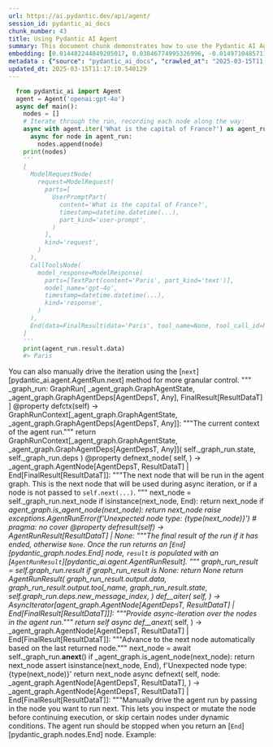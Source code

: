 ```yaml
---
url: https://ai.pydantic.dev/api/agent/
session_id: pydantic_ai_docs
chunk_number: 43
title: Using Pydantic AI Agent
summary: This document chunk demonstrates how to use the Pydantic AI Agent with OpenAI's GPT-4o model. It outlines the process of running an asynchronous query to retrieve the capital of France, captures the interaction's nodes including user prompts and model responses, and formats the output into a structured list.
embedding: [0.014482244849205017, 0.03846774995326996, -0.014971048571169376, -0.049062296748161316, 0.002084522508084774, 0.01832447201013565, 0.02660004049539566, 0.03651253506541252, 0.003504043910652399, 0.00198505655862391, 0.005592829082161188, -0.011015145108103752, -0.05383666604757309, -0.06484044343233109, -0.010355828329920769, -0.02998756803572178, -0.0045441738329827785, -0.012890788726508617, 0.03246569260954857, 0.00800843071192503, 0.0375128798186779, -0.012958994135260582, 0.009560099802911282, 0.03655800595879555, -0.028487052768468857, 0.016323786228895187, -0.016107803210616112, 0.0789816603064537, -0.004299771506339312, 0.00959988683462143, 0.03676262125372887, 0.0061327870935201645, -0.037240058183670044, -0.0003195344179403037, 0.014948314055800438, 0.002694106660783291, -0.010441084392368793, 0.012333779595792294, -0.012595233507454395, 0.047425370663404465, 0.02355354093015194, -0.030533209443092346, -0.022553198039531708, 0.016664812341332436, 0.016789855435490608, -0.016141904518008232, -0.009713562205433846, 0.006593172438442707, 0.029100900515913963, 0.021086784079670906, -0.020006868988275528, -0.0016241371631622314, -0.018688233569264412, 0.048061955720186234, -0.07293412834405899, -0.011754035018384457, 0.02328071929514408, -0.017983445897698402, 0.010156895965337753, -0.03062414936721325, 0.02150738425552845, 0.01016826368868351, 0.009088347665965557, 0.0653860867023468, -0.02914636954665184, 0.03537578135728836, -0.025008585304021835, 0.054291367530822754, -0.02496311627328396, -0.012390617281198502, 0.007326378952711821, 0.04978981986641884, -0.07798131555318832, -0.028350641950964928, -0.042332716286182404, -0.0025520124472677708, 0.055700939148664474, 0.00771287502720952, -0.027782265096902847, -0.009139501489698887, 0.0033534239046275616, -0.0017619684804230928, 0.010247835889458656, 0.021450545638799667, 0.01605096459388733, -0.06456761807203293, -0.037467408925294876, -0.0438787005841732, -0.023667216300964355, -0.07284318655729294, 0.006456762086600065, -0.006598856300115585, -0.006195308640599251, 0.061020947992801666, 0.020143279805779457, 0.053154610097408295, 0.012720275670289993, 0.0006326746079139411, 0.03426176309585571, 0.031147057190537453, 0.007837917655706406, -0.04458348825573921, -0.054018545895814896, 0.00430545536801219, 0.011430060490965843, 0.004723212216049433, -0.017881138250231743, 0.05019905045628548, -0.028896283358335495, -0.05306367203593254, -0.07520763576030731, -0.027463974431157112, 0.0033704752568155527, 0.026281749829649925, -0.07247942686080933, -0.05101751536130905, -0.00385643751360476, 0.008900783024728298, 0.07325241714715958, -0.04024108871817589, -0.0030123977921903133, 0.019950030371546745, -0.020484305918216705, -0.005905436351895332, 0.017801566049456596, -0.022666873410344124, -0.02603166364133358, -0.01691489852964878, 0.01755147986114025, -0.01343643106520176, 0.0026344270445406437, -0.008014114573597908, -0.03473920002579689, -0.01631241850554943, -0.019586268812417984, 0.004078104626387358, -0.028850814327597618, -0.005814495962113142, -0.04622041434049606, 0.03785390406847, -0.014402671717107296, -0.04451528191566467, -0.02264413796365261, -0.009224757552146912, 0.01035014446824789, 0.0708879753947258, -0.027463974431157112, 0.03076056018471718, -0.02425832860171795, 0.03546672314405441, 0.06743223965167999, 0.004001373890787363, -0.017949344590306282, 0.015482587739825249, -0.012186001986265182, 0.002685581101104617, -0.009628305211663246, 0.014720963314175606, -0.01351600419729948, -0.026259014382958412, -0.03799031674861908, 0.013186344876885414, -0.00491646071895957, -0.02489490993320942, -0.0057207141071558, -0.008605226874351501, -0.05101751536130905, -0.010520657524466515, -0.02291695773601532, 0.003944536205381155, -0.010389930568635464, -0.03946809470653534, -0.036171507090330124, 0.034193556755781174, 0.06188488006591797, -0.005555884446948767, -0.06343086808919907, -0.00733774621039629, -0.029305515810847282, -0.0029868208803236485, -0.0159145537763834, -0.01574404165148735, -0.03742193803191185, -0.008770056068897247, -0.019074730575084686, 0.021848410367965698, 0.029100900515913963, 0.019006524235010147, -0.053654782474040985, -0.00776402885094285, 0.03676262125372887, 0.05233614891767502, 0.01811985671520233, 0.013163610361516476, -0.013254550285637379, 0.01428899634629488, 0.04656143859028816, -0.00926454458385706, 0.03230654448270798, 0.011947283521294594, 0.004558383021503687, -0.002405655337497592, 0.008093687705695629, 0.022132597863674164, 0.032010991126298904, -0.04399237409234047, -0.01902925968170166, -0.01799481362104416, 0.01495968084782362, -0.018210796639323235, 0.022405419498682022, -0.049835290759801865, 0.015664469450712204, -0.004518596921116114, -0.006956933997571468, -0.0469706691801548, -0.0347619354724884, 0.028964489698410034, 0.024713030084967613, 0.0385359562933445, 0.021029947325587273, 0.03735373169183731, 0.006638642866164446, 0.039581771939992905, 0.00949757918715477, 0.01902925968170166, 0.0007644669967703521, -0.020757125690579414, 0.02760038524866104, 0.05806538835167885, 0.002881671069189906, -0.004367976915091276, -0.020245587453246117, -0.05028999224305153, 0.027623118832707405, -0.04506092518568039, -0.005194965284317732, -0.0007094054599292576, 0.0018088596407324076, -0.03332962468266487, -0.04356040805578232, -0.02217806875705719, 0.019040627405047417, -0.014595920220017433, 0.007690140046179295, 0.012856686487793922, 0.01993866264820099, -0.0010124214459210634, 0.031237997114658356, 0.03749014437198639, 0.017528744414448738, -0.0054393671452999115, -0.02305336855351925, -0.023144308477640152, 0.014789167791604996, -0.029260044917464256, -0.010100058279931545, 0.012652071192860603, -0.022939693182706833, -0.013390961103141308, 0.04567477107048035, 0.041286900639534, -0.02398550696671009, -0.014766433276236057, -0.01315224263817072, -0.019540799781680107, 0.03210192918777466, -0.021996187046170235, 0.0004689109919127077, -0.051472216844558716, 0.010242152959108353, -0.006468129809945822, -0.0008213046821765602, -0.04947153106331825, -0.04351493716239929, 0.03219287097454071, 0.027714060619473457, 0.036035098135471344, 0.0029413506854325533, -0.05892932042479515, -0.016255579888820648, 0.03480740264058113, 0.0500626415014267, 0.040923140943050385, 0.021734734997153282, -0.015505323186516762, -0.032283809036016464, -0.004055369645357132, 0.04599306359887123, 0.009105398319661617, 0.03394347056746483, 0.0032596418168395758, 0.02928278036415577, -0.025804312899708748, 0.03098791092634201, -0.04951699823141098, 0.016926266252994537, 0.003569407155737281, 0.03076056018471718, -0.03403441235423088, -0.0009683722164481878, -0.029032694175839424, 0.003617719281464815, -0.014016175642609596, 0.02248499169945717, -0.003728552721440792, -0.022894224151968956, 0.01415258552879095, 0.03219287097454071, -0.018085753545165062, -0.019688576459884644, 0.08075499534606934, -0.04394690692424774, 0.0015871926443651319, 0.009753348305821419, -0.004956246819347143, 0.05010811239480972, -0.02794141136109829, 0.018676865845918655, -0.002259298460558057, -0.018233532086014748, -0.0037768648471683264, 0.015016518533229828, 0.0548824779689312, -0.010236469097435474, -0.005447892937809229, 0.029692010954022408, 0.01758558303117752, -0.0020234219264239073, 0.02509952522814274, -0.0363079197704792, -0.03805851936340332, 0.015903186053037643, 0.002529277466237545, -0.007400267757475376, -0.01963173970580101, -0.015368912369012833, 0.004228724632412195, 0.04585665091872215, 0.04433340206742287, -0.02566790208220482, 0.007008087821304798, 0.00548483757302165, -0.027395768091082573, -0.011231128126382828, 0.05397307500243187, -0.004277036525309086, 0.009304330684244633, -0.046515967696905136, 0.002900143386796117, 0.017062675207853317, -0.0007879125187173486, 0.04501545429229736, 0.024462943896651268, -0.0076048835180699825, 0.008105055429041386, -0.018517721444368362, 0.02957833558320999, -0.02311020717024803, -0.005669559817761183, -0.08271021395921707, -0.029692010954022408, 0.012970361858606339, -0.012470190413296223, -0.04506092518568039, -0.019893193617463112, -0.04103681445121765, 0.0036205612123012543, 0.010276255197823048, 0.057610686868429184, 0.06838711351156235, 0.019245242699980736, -0.03055594488978386, -0.00364329619333148, -0.004245775751769543, 0.010963991284370422, -0.03874057158827782, -0.025781577453017235, 0.04076399281620979, 0.059111203998327255, -0.010242152959108353, 0.04110502079129219, 0.01224283967167139, -0.017949344590306282, 0.037171851843595505, -0.010179631412029266, -0.037876639515161514, -0.013356857933104038, -0.004407763015478849, 0.02057524584233761, 0.030896971002221107, -0.06111188977956772, -0.03041953407227993, 0.012356515042483807, -0.04733443260192871, 0.016505666077136993, 0.03990006074309349, 0.01655113697052002, 0.03642159327864647, 0.021200459450483322, -0.002489491133019328, 0.005624089855700731, -0.03160175681114197, 0.025554226711392403, -0.012583865784108639, -0.026850126683712006, 0.045583829283714294, 0.016289683058857918, 0.01570993848145008, 0.01768789067864418, 0.030101243406534195, 0.004302613437175751, -0.000490935577545315, -0.01021941751241684, -0.010424032807350159, -0.018176695331931114, -0.0017136564711108804, -0.024440208449959755, 0.011634675785899162, 0.03282945230603218, -0.022462256252765656, -0.057747095823287964, 0.02121182717382908, 0.019154302775859833, -0.027395768091082573, 0.05406401678919792, 0.01768789067864418, -0.01896105520427227, 0.002642952837049961, 0.0013527370756492019, 0.055564530193805695, 0.05151768773794174, -0.006445394363254309, -0.019336184486746788, -0.013834294863045216, 0.0015147245721891522, 0.03564860299229622, 0.0057207141071558, -0.021666528657078743, -0.01013416051864624, 0.04567477107048035, -0.061430178582668304, 0.03551219031214714, 0.022291744127869606, -0.025781577453017235, -0.01677848771214485, -0.048925887793302536, -0.02298516407608986, -0.01879054121673107, -0.010469503700733185, -0.021314134821295738, -0.0007282329606823623, -0.022621402516961098, -0.00439639575779438, -0.04458348825573921, -0.01556216087192297, 0.11731300503015518, -0.0008269884274341166, 0.07343430072069168, 0.014720963314175606, 0.011373222805559635, -0.010543392039835453, 0.006763685494661331, 0.029623806476593018, -0.039445359259843826, 0.04033202677965164, 0.0004923565429635346, 0.016062332317233086, -0.011299333535134792, 0.041286900639534, 0.06574984639883041, 0.0019125883700326085, -0.006166889797896147, -0.003461415646597743, -0.02575884386897087, -0.006019111722707748, 0.009838605299592018, 0.04901682958006859, -0.023940036073327065, -0.02596345916390419, -0.012299677357077599, -0.014141218736767769, 0.016767119988799095, 0.0075764646753668785, -0.02907816506922245, 0.02157558873295784, 0.021962085738778114, 0.001975109800696373, -0.032511159777641296, -0.002921457402408123, 0.022700974717736244, 0.01869960129261017, 0.0033846846781671047, -0.009236125275492668, 0.041627928614616394, 0.002978295087814331, -0.015039253979921341, 0.0069114635698497295, -0.03999100252985954, -0.021393708884716034, -0.016801223158836365, -0.003373317187651992, -0.009372536092996597, 0.0155280577018857, -0.022030290216207504, -0.05565547198057175, 0.04076399281620979, 0.03889971971511841, 0.02033652737736702, 0.08202815800905228, -0.055700939148664474, 0.018415413796901703, -0.004743105731904507, -0.013311387971043587, -0.016926266252994537, 0.00800843071192503, -0.008321038447320461, 0.02295106090605259, -0.015403015539050102, 0.007673088926821947, -0.00902582611888647, -0.008184627629816532, -0.02589525282382965, 0.0047942595556378365, 0.04324211925268173, 0.010372878983616829, 0.017460539937019348, -0.013925234787166119, -0.005567252170294523, -0.0018230690620839596, 0.030715089291334152, 0.008696167729794979, -0.0045384899713099, 0.04692520201206207, -0.0032454323954880238, 0.024508414790034294, 0.045515626668930054, 0.010719588957726955, -0.06820522993803024, -0.011435744352638721, -0.0029044062830507755, 0.04253733158111572, -0.030010303482413292, 0.018313104286789894, -0.04194621741771698, -0.019574901089072227, -0.010412666015326977, -0.021518751978874207, 0.016607973724603653, -0.012799848802387714, 0.0068546258844435215, 0.010145528241991997, 0.013311387971043587, -0.02723662368953228, 0.02630448527634144, -0.0031004962511360645, -0.00974766444414854, -0.007724242750555277, 0.04119596257805824, 0.004541331902146339, -0.004507229197770357, 0.013913867995142937, 0.015925921499729156, -0.015584895387291908, 0.015073356218636036, 0.04037749767303467, 0.02780500054359436, -0.0310561154037714, -0.020495671778917313, -0.01273164339363575, 0.0072695412673056126, 0.018949687480926514, 0.01304993499070406, -0.008372192271053791, 0.021382341161370277, -0.030328594148159027, 0.040013737976551056, 0.019279345870018005, -0.05133580416440964, 0.01952943205833435, -0.004893725272268057, -0.04294656217098236, 0.018870115280151367, 5.3418552852235734e-05, 0.025804312899708748, 0.0054876795038580894, -0.03555766120553017, -0.003035132773220539, 0.002095889998599887, -0.012117796577513218, -0.021484648808836937, -0.00601342786103487, 0.0053541106171905994, -0.007423002738505602, -0.05065375193953514, -0.004978982266038656, -0.014073013328015804, 0.001148831914179027, -0.023394394665956497, 0.007610567379742861, 0.029532866552472115, 0.0018244900275021791, 0.00025239487877115607, 0.032715778797864914, 0.005723556037992239, 0.001003185287117958, 0.01782430149614811, -0.0039047496393322945, -0.023371659219264984, 0.009167919866740704, 0.010674118995666504, 0.0004895146703347564, -0.01825626753270626, -0.033215947449207306, -0.008821209892630577, 0.01902925968170166, -0.031101586297154427, 0.04046843945980072, 0.05715598538517952, -0.02944192662835121, 0.03826313465833664, 0.04626588150858879, 0.01852908916771412, 0.019245242699980736, -0.00291008991189301, -0.01598276011645794, -0.015266604721546173, 0.008593859151005745, -0.00875868834555149, 0.002517909975722432, -0.05260897055268288, 0.005371162202209234, 0.02964654192328453, 0.01684669218957424, -0.06374915689229965, -0.04274194687604904, -0.002564800903201103, -0.04406058043241501, -0.01902925968170166, -0.000654343981295824, 0.016255579888820648, 0.03555766120553017, -0.04653870314359665, 0.010202365927398205, -0.01641472615301609, -0.00601342786103487, -0.0014046014985069633, 0.005555884446948767, 0.011481214314699173, -0.029169104993343353, -0.057110514491796494, -0.019586268812417984, 0.01087305136024952, -0.0008454606868326664, -0.001373340841382742, -0.010463819839060307, -0.009997750632464886, 0.002070313086733222, -0.0027211045380681753, 0.01499378401786089, -0.026008928194642067, 0.01164035964757204, -0.017108146101236343, -0.0019509538542479277, -0.0430147685110569, -0.00468058418482542, 0.02878260798752308, 0.012777113355696201, 0.028327906504273415, 0.012708908878266811, -0.022564563900232315, 0.020006868988275528, 0.026622775942087173, 0.01715361699461937, 0.013254550285637379, -0.01542575005441904, -0.001982214627787471, -0.025440551340579987, -0.03728552907705307, 0.024803970009088516, 0.013845662586390972, 0.003685924457386136, -0.041286900639534, 0.0796637162566185, 0.06529514491558075, 0.000932138180360198, -0.02419012226164341, 0.002546328818425536, 0.01244745496660471, 0.02382636070251465, -0.021757468581199646, 0.011697197332978249, 0.006820523180067539, 0.022803282365202904, 0.009071296080946922, 0.006041846703737974, 0.002888775896281004, 0.02455388382077217, -0.02703200839459896, -0.03742193803191185, 0.0016454512951895595, -0.020109176635742188, -0.01457318477332592, 0.04451528191566467, -0.017767462879419327, -0.019893193617463112, 0.005763342138379812, 0.005661034490913153, 0.0014067329466342926, -0.03946809470653534, -0.009219073690474033, -0.0023388711269944906, -0.04476536810398102, 0.0009655303438194096, -0.04951699823141098, -0.023644480854272842, 0.0030294491443783045, 0.021200459450483322, -0.023735420778393745, -0.049426060169935226, -0.01006595604121685, 0.009150869213044643, -0.004038318060338497, 0.008650696836411953, -0.009202023036777973, -0.02324661798775196, -0.015653101727366447, 0.0234853345900774, 0.010946939699351788, -0.002810623962432146, 0.004970456473529339, -0.02632722072303295, -0.002283454407006502, -0.021518751978874207, -0.015152929350733757, -0.00014760038175154477, -0.05297273024916649, 0.021223194897174835, -0.027077477425336838, -0.0117426672950387, -0.008156209252774715, -0.011049248278141022, -0.0161760076880455, -0.003600667929276824, -0.0035381463821977377, -0.015198399312794209, 0.01785840280354023, 0.022598667070269585, -0.008900783024728298, 0.0013328439090400934, -0.03323868289589882, 0.006542018614709377, -0.0006934198900125921, -0.015368912369012833, 0.047789134085178375, 0.019006524235010147, 0.030737824738025665, -0.021098151803016663, -0.03990006074309349, -0.007525310851633549, -0.0397409163415432, 0.015903186053037643, 0.012583865784108639, 0.004342400003224611, 0.006706847809255123, 0.020256955176591873, -0.009224757552146912, 0.01319771260023117, -0.038172196596860886, 0.03292039409279823, -0.024281062185764313, 0.008048217743635178, -0.017142249271273613, 0.03573954105377197, 0.0224508885294199, -0.02243952266871929, 0.02680465765297413, -0.014266260899603367, 0.020984476432204247, -0.005763342138379812, 0.0016568187857046723, -0.0006827628239989281, -0.0054621025919914246, 0.014016175642609596, 0.032352015376091, -0.03232927992939949, 0.02646362967789173, -0.014550450257956982, -0.017199086025357246, -0.0061043682508170605, -0.07679909467697144, -0.034125350415706635, 0.031147057190537453, 0.005621247924864292, 0.01916567049920559, -0.0133341234177351, -0.0006646458059549332, -0.06584078818559647, -0.004322506487369537, -0.004780049901455641, 0.002024842891842127, 0.029396455734968185, -0.039854589849710464, 0.01125386357307434, 0.01447087712585926, 0.015994127839803696, 0.011810872703790665, 0.010884418152272701, 0.011469846591353416, -0.024212857708334923, -0.04365134984254837, 0.008753005415201187, -0.018085753545165062, -0.018165327608585358, 0.006195308640599251, 0.015368912369012833, -0.04526554048061371, -0.04633408784866333, -0.009287279099225998, -0.06388556957244873, 0.007508259266614914, -0.01732412911951542, 0.006144154816865921, 0.002699790522456169, -0.013129507191479206, 0.027054741978645325, 0.02596345916390419, -0.028850814327597618, -0.052017856389284134, -0.01234514731913805, 0.01248155813664198, -0.02200755476951599, 0.023098839446902275, 0.023894567042589188, 0.04988076165318489, 0.005899752490222454, -0.0022990847937762737, -0.012799848802387714, -0.02362174540758133, -0.0015630365815013647, 0.019688576459884644, 0.018176695331931114, -0.0018614345462992787, -0.001746338210068643, -0.00652496749535203, -0.0008269884274341166, 0.017233189195394516, 0.030305858701467514, -0.006922831293195486, -0.009400954470038414, -0.016403358429670334, 0.030192183330655098, 0.019688576459884644, -0.03521663695573807, 0.0018060177098959684, 0.010327409021556377, 0.03410261496901512, 0.044037844985723495, 0.03833134099841118, -0.010179631412029266, -0.027213888242840767, -0.017733361572027206, 0.00016838166629895568, -0.0030948123894631863, -0.002159832278266549, -0.006968301255255938, -0.023462601006031036, -0.011708565056324005, 0.014220790937542915, 0.004882358014583588, 0.02864619717001915, 0.017812933772802353, 0.00898035615682602, -0.008917834609746933, 0.003302270080894232, 0.015209767036139965, -0.04724349081516266, 0.02080259658396244, -0.010617281310260296, 0.019040627405047417, 0.03198825567960739, -0.012538395822048187, -0.01564173400402069, -0.003853595582768321, -0.012811216525733471, -0.01839267835021019, -0.0075480458326637745, 0.024940380826592445, -0.011418692767620087, 0.002394287846982479, 0.012686173431575298, -0.05551905930042267, -0.03473920002579689, 0.022666873410344124, 0.039308950304985046, 0.000917928759008646, 0.008286936208605766, 0.026690982282161713, 0.027895940467715263, -0.017130881547927856, 0.02964654192328453, -0.03828587010502815, 0.021586956456303596, -0.02646362967789173, -0.022121230140328407, 0.005641140975058079, 0.012299677357077599, 0.025281406939029694, 0.03317048028111458, -0.035330310463905334, -0.015403015539050102, -0.014118483290076256, 0.02539508230984211, 0.03742193803191185, -0.0262362789362669, -0.032715778797864914, 0.0018472251249477267, -0.017471907660365105, -0.023599009960889816, 0.01386839710175991, 0.020075073465704918, -0.011577838100492954, 0.01252702809870243, -0.012504292652010918, -0.026690982282161713, -0.023576276376843452, 0.005518940277397633, 0.02582704834640026, 0.011066298931837082, -0.021586956456303596, 0.006337402854114771, -0.015823613852262497, -0.0006142023485153913, 0.04196895286440849, -0.02710021287202835, -0.03521663695573807, -0.007656037341803312, 0.0030521841254085302, -0.03471646457910538, 0.024235593155026436, -0.023303454741835594, -0.05133580416440964, 0.006848942022770643, -0.014868740923702717, -0.025940723717212677, -0.0010372878750786185, 0.017369600012898445, -0.008724586106836796, 0.006428343243896961, 0.019790885969996452, 0.043355792760849, 0.009804502129554749, 0.02059798128902912, -0.014345834031701088, 0.00350120197981596, -0.010247835889458656, 0.007877704687416553, 0.00941232219338417, 0.05820180103182793, -0.0012298256624490023, -0.01254976261407137, -0.0216778963804245, -0.014766433276236057, 0.004964772611856461, 0.019643107429146767, -0.025213200598955154, -0.0061271036975085735, -0.005476311780512333, 0.026645511388778687, 0.020529774948954582, 0.006712531670928001, 0.06725036352872849, 0.05756521597504616, 0.06770506501197815, -0.006451078224927187, -0.035330310463905334, 0.05229067802429199, -0.008599543012678623, 0.018017549067735672, -0.0035949840676039457, 0.012470190413296223, 0.019154302775859833, 0.00505855493247509, 0.01343643106520176, 0.04096861183643341, -0.017369600012898445, 0.011401641182601452, 0.01937028579413891, 0.02787320502102375, -0.010844632051885128, 0.03926347941160202, -0.0028703035786747932, -0.005024452228099108, -0.002448283601552248, -0.00525180296972394, 0.0020291057880967855, -0.010208049789071083, 0.012902156449854374, 0.035625867545604706, -0.0011779612395912409, -0.02241678722202778, 0.027714060619473457, 0.04260553419589996, 0.007724242750555277, -0.0178925059735775, -0.02398550696671009, 0.009088347665965557, 0.028987225145101547, 0.008065268397331238, -0.038103990256786346, -0.0137206194922328, 0.014504979364573956, 0.006183941382914782, -0.02057524584233761, 0.027623118832707405, -0.006752318236976862, 0.01715361699461937, -0.021132254973053932, -0.028668932616710663, -0.006502232048660517, 0.005533149465918541, 0.01688079535961151, 0.009582835249602795, 0.04499271884560585, 0.007980012334883213, -0.0036802408285439014, -0.0049363537691533566, -0.00558714522048831, 0.008451765403151512, -0.005794602911919355, -0.005155178718268871, 0.025804312899708748, -0.01517566479742527, 4.0008409996517e-05, 0.0036234031431376934, 0.007104711607098579, 0.014482244849205017, -0.017847036942839622, 0.014448141679167747, -0.026349954307079315, -0.04030929133296013, 0.022337213158607483, 0.008622278459370136, -0.00010399521852377802, 0.06306710839271545, -0.012856686487793922, -0.001462149666622281, -0.04888041689991951, -0.0013193449703976512, 0.023189779371023178, -0.030806031078100204, -0.008031166158616543, 0.0005712188431061804, 0.027259359136223793, 0.013459166511893272, -0.006570437457412481, -0.002588957082480192, 0.00790612306445837, 0.014527714811265469, -0.025144996121525764, 0.00762193463742733, -0.015971392393112183, 0.0045498572289943695, -0.04153698682785034, 0.024212857708334923, 0.045038189738988876, 0.04285562038421631, -0.00894625298678875, -0.009088347665965557, 0.01408438105136156, 0.03282945230603218, -0.02432653307914734, -0.010333092883229256, 0.00421167304739356, -0.003674556966871023, -0.02850978821516037, -0.021700631827116013, 0.008258516900241375, 0.01615327224135399, -0.028691668063402176, -0.0017207611817866564, -0.03035132959485054, -0.009759032167494297, -0.0012397721875458956, -0.025849783793091774, -0.018415413796901703, 0.0186654981225729, 0.02425832860171795, -0.007843601517379284, -0.014379936270415783, 0.02016601338982582, 0.04044570401310921, 0.008849629200994968, 0.04626588150858879, 0.013845662586390972, -0.017881138250231743, -0.05360931530594826, 0.010094374418258667, -0.0004998164949938655, -0.03062414936721325, 0.02009780891239643, -0.005581461824476719, -0.014118483290076256, -0.006894412450492382, -0.06465855985879898, 0.0028830920346081257, 0.0011424376862123609, -0.026372689753770828, -0.008588175289332867, -0.009906809777021408, 0.01117429044097662, 0.044947247952222824, 0.03376159071922302, -0.02221217192709446, 0.0027012114878743887, -0.03889971971511841, 0.015925921499729156, 0.004078104626387358, -0.0022109863348305225, -0.015607630833983421, -0.002614533994346857, -0.024644823744893074, -0.016676180064678192, -0.03762655332684517, 0.002058945596218109, 0.006598856300115585, -0.0034131035208702087, -0.010509289801120758, 0.026759186759591103, -0.02864619717001915, 0.03351150453090668, -0.019779518246650696, -0.004424814600497484, -0.014300364069640636, -0.00463227229192853, -0.038672368973493576, -0.028123291209340096, -0.0063771894201636314, -0.003796757897362113, 0.01581224612891674, 0.0029470345471054316, 0.03312500938773155, -0.0031829108484089375, 0.021893879398703575, 0.033352360129356384, 0.02047293819487095, 0.04137784242630005, 0.0682961717247963, -0.003941694274544716, -0.020984476432204247, 0.02160969190299511, -0.004819836467504501, -0.00412073265761137, 0.017074042931199074, 0.004075262695550919, 0.013084037229418755, -0.03451184928417206, -0.03446637839078903, 0.027350299060344696, 0.016073700040578842, 0.0034415223635733128, 0.02097310870885849, -0.007553729694336653, 0.01457318477332592, -0.016960367560386658, -0.008315354585647583, -0.004666374530643225, 0.023462601006031036, 0.08598406612873077, -0.03146534785628319, -0.02009780891239643, 0.02171199955046177, -0.005413790233433247, 0.01839267835021019, 0.0030948123894631863, 0.012924891896545887, 0.018506353721022606, -0.002753786277025938, -0.03487560898065567, -0.020381996408104897, 0.006956933997571468, -0.04133237153291702, 0.019051995128393173, 0.030510473996400833, -0.043264854699373245, -0.015857717022299767, 0.020791228860616684, 0.016960367560386658, 0.005780393723398447, -0.019813619554042816, -0.033420562744140625, 0.014209423214197159, 0.016642076894640923, 0.01875643990933895, -0.004902251064777374, 0.03292039409279823, -0.013788824900984764, 0.004853939171880484, 0.013345491141080856, 0.02816876210272312, 0.003697291947901249, -0.003813809249550104, -0.04801648482680321, 0.01624421402812004, 0.04419699311256409, 0.02375815622508526, 0.03273851051926613, -0.006894412450492382, -0.010770742781460285, -0.017403701320290565, 0.03387526422739029, -0.019438492134213448, -0.057337865233421326, 0.009389586746692657, 0.0056837694719433784, -0.03387526422739029, 0.0746619924902916, -0.01631241850554943, -0.029191840440034866, 0.003711501369252801, -0.014834638684988022, 0.018801908940076828, 0.0052915895357728004, 0.004649323411285877, -0.027850469574332237, -0.004367976915091276, 0.04669785127043724, 0.03537578135728836, -0.016073700040578842, -0.03153355419635773, 0.0024994376581162214, -0.009810185991227627, -0.02137097343802452, 0.04160519316792488, 0.014925578609108925, -0.022689606994390488, 0.014811903238296509, 0.011526684276759624, 0.023576276376843452, 0.0075196269899606705, -0.012356515042483807, 0.003907591570168734, -0.0032312229741364717, -0.018972422927618027, -0.018335839733481407, -0.05470059812068939, 0.029669277369976044, 0.020995844155550003, 0.004234408028423786, -0.014539082534611225, 0.00017868350550998002, 0.025804312899708748, 0.02076849341392517, 0.00010621544060995802, 0.011992753483355045, 0.00845744926482439, 0.0397409163415432, -0.015755409374833107, -0.004666374530643225, 0.016994470730423927, -0.015027886256575584, -0.01006595604121685, -0.014880108647048473, -0.007468473166227341, 0.004637955687940121, -0.037967581301927567, 0.011754035018384457, -0.012333779595792294, -0.01768789067864418, -0.0035239369608461857, -0.008951936848461628, -0.007815183140337467, 0.010043220594525337, 0.04619767889380455, -0.011708565056324005, -0.005121076479554176, 0.003432996803894639, -0.008730269968509674, -0.009469159878790379, 0.0061555225402116776, -0.016460197046399117, 0.009446424432098866, 0.03196552023291588, -0.0013790245866402984, -0.00264721573330462, 0.021484648808836937, -0.036330655217170715, -0.01959763653576374, 0.021848410367965698, -0.0032226971816271544, -0.026577305048704147, 0.0020831015426665545, 0.017676522955298424, 0.03305680304765701, 0.003504043910652399, 0.03082876466214657, 0.011583521962165833, 0.0002518620458431542, -0.017005838453769684, 0.014777800999581814, -0.006223727483302355, -0.001753442920744419, -0.046515967696905136, 0.007962960749864578, -0.02921457588672638, -0.019438492134213448, -0.023076104000210762, 0.015596263110637665, -0.028532521799206734, 0.007371848914772272, -0.010810529813170433, 0.0024610720574855804, 0.02362174540758133, 0.00582017982378602, 0.0013676569797098637, -0.0005321429343894124, 0.009247492998838425, 0.026918333023786545, 0.009946596808731556, -0.008036850020289421, 0.004362293053418398, 0.02143917791545391, -0.011219761334359646, 0.010162579827010632, -0.011532368138432503, -0.00951462984085083, 0.013095404952764511, -0.01809712126851082, -0.0009541627950966358, 0.011378906667232513, -0.0023246617056429386, -0.02800961583852768, 0.01358420867472887, -0.019824987277388573, -0.01605096459388733, 0.005416632164269686, -0.017494643107056618, -0.001188618247397244, -0.03564860299229622, -0.003504043910652399, 0.015300706960260868, 0.009383903816342354, 0.014777800999581814, -0.017278658226132393, -0.034830138087272644, 0.01631241850554943, 0.05106298625469208, 0.01768789067864418, -0.0004721081058960408, -0.03401167690753937, 0.006905779708176851, -0.00790612306445837, 0.012470190413296223, -0.0013683674624189734, 0.012902156449854374, 0.0030123977921903133, -0.008059585466980934, -0.0032141716219484806, -0.00026678192079998553, 0.00178612454328686, -0.013084037229418755, 0.030896971002221107, -0.006598856300115585, 0.025554226711392403, -0.003913275431841612, 0.011867710389196873, -0.008696167729794979, -0.0002612757671158761, 0.010026169009506702, -0.014414039440453053, -0.026827391237020493, -0.014198056422173977, -0.016255579888820648, -0.0003921800816897303, 0.016039596870541573, -0.037035442888736725, -0.007752661593258381, 0.01839267835021019, 0.004845413379371166, 0.0034131035208702087, -0.009372536092996597, 0.03230654448270798, -0.03319321200251579, 0.004200305789709091, -0.04337852820754051, 0.023371659219264984, -0.021189091727137566, 0.012970361858606339, 0.05579188093543053, -0.032374750822782516, 0.023599009960889816, -0.0005854282644577324, 0.007207019720226526, 0.018483618274331093, -0.007360481657087803, -0.02823696658015251, -0.006303300149738789, 0.023394394665956497, 0.03317048028111458, -0.03726279363036156, -0.016607973724603653, 0.009741980582475662, 0.012652071192860603, 0.02250772714614868, -0.03560313209891319, -0.03794484585523605, 0.019415756687521935, 0.008167576976120472, -0.007315011229366064, -0.00529443146660924, 0.01570993848145008, 0.01244745496660471, -0.0095487330108881, -0.015539425425231457, -0.008099371567368507, -0.049562469124794006, -0.003262483747676015, 0.020359262824058533, 0.01946122571825981, -0.005928171332925558, 0.010566127486526966, 0.0038365444634109735, 0.04965341091156006, -0.009844288229942322, -0.04053664207458496, 0.010139844380319118, -0.023940036073327065, -0.009082663804292679, 0.01467549242079258, -0.0014152586227282882, -0.004919302649796009, -0.02482670545578003, -0.006252146326005459, -0.010190998204052448, 0.02696380205452442, 0.030465004965662956, -0.01301583182066679, 0.018517721444368362, -0.013982072472572327, 0.03892245143651962, -0.049698881804943085, -0.0027154209092259407, -0.01470959559082985, 0.02301926538348198, -0.02914636954665184, -0.014073013328015804, -0.0461067371070385, -0.015550793148577213, 0.012265574187040329, 0.024394739419221878, 0.0014607287012040615, 0.015516690909862518, 0.014038910157978535, -0.011810872703790665, 0.004285562317818403, -0.030328594148159027, -0.008235782384872437, 0.013390961103141308, -0.002507963217794895, 0.02100721187889576, -0.027282092720270157, 0.01527797244489193, 0.01865413226187229, -0.015596263110637665, -0.007508259266614914, -0.060384366661310196, 0.007673088926821947, 0.008770056068897247, 0.00657612131908536, -0.00473173800855875, -0.004714686889201403, 0.04278741776943207, -0.02110951952636242, -0.0409458763897419, 0.01495968084782362, 0.02512226067483425, -0.0023104522842913866, 0.008429029956459999, 0.034625522792339325, 0.034284498542547226, 0.00705355778336525, 0.02398550696671009, 0.02566790208220482, 0.015687203034758568, -0.004888041876256466, 0.03055594488978386, 0.017142249271273613, -0.024849440902471542, -0.01224283967167139, 0.015005151741206646, -0.00596227403730154, -0.011361855082213879, -0.001835857518017292, -0.006354454439133406, -0.019824987277388573, -0.01588045246899128, 0.018279002979397774, -0.026759186759591103, 0.04378775879740715, 0.006428343243896961, 0.0023275036364793777, 0.014300364069640636, 0.0015530900564044714, 0.0064624459482729435, 0.015221134759485722, -0.03119252622127533, 0.04174160212278366, -0.03739920258522034, 0.0016411883989349008, 0.019290713593363762, -0.012754378840327263, -0.017074042931199074, -0.0009342696284875274, 0.008031166158616543, 0.017983445897698402, 0.014686860144138336, -0.012106428854167461, -0.02914636954665184, -0.013777457177639008, 0.03085150010883808, -0.011049248278141022, -0.006337402854114771, -0.00601342786103487, -0.023508070036768913, -0.0034386804327368736, 0.00842334609478712, -0.028919018805027008, -0.011128820478916168, -0.02921457588672638, -0.0017491800244897604, -0.01527797244489193, -0.009094031527638435, 0.003972955048084259, -0.005865650251507759, -0.003725710790604353, -0.007309327367693186]
metadata : {"source": "pydantic_ai_docs", "crawled_at": "2025-03-15T11:17:10.538611", "url_path": "/api/agent/", "chunk_size": 3908}
updated_dt: 2025-03-15T11:17:10.540129
---
```

```python
  from pydantic_ai import Agent
  agent = Agent('openai:gpt-4o')
  async def main():
    nodes = []
    # Iterate through the run, recording each node along the way:
    async with agent.iter('What is the capital of France?') as agent_run:
      async for node in agent_run:
        nodes.append(node)
    print(nodes)
    '''
    [
      ModelRequestNode(
        request=ModelRequest(
          parts=[
            UserPromptPart(
              content='What is the capital of France?',
              timestamp=datetime.datetime(...),
              part_kind='user-prompt',
            )
          ],
          kind='request',
        )
      ),
      CallToolsNode(
        model_response=ModelResponse(
          parts=[TextPart(content='Paris', part_kind='text')],
          model_name='gpt-4o',
          timestamp=datetime.datetime(...),
          kind='response',
        )
      ),
      End(data=FinalResult(data='Paris', tool_name=None, tool_call_id=None)),
    ]
    '''
    print(agent_run.result.data)
    #> Paris
  ```
  You can also manually drive the iteration using the [`next`][pydantic_ai.agent.AgentRun.next] method for
  more granular control.
  """
  _graph_run: GraphRun[
    _agent_graph.GraphAgentState, _agent_graph.GraphAgentDeps[AgentDepsT, Any], FinalResult[ResultDataT]
  ]
  @property
  defctx(self) -> GraphRunContext[_agent_graph.GraphAgentState, _agent_graph.GraphAgentDeps[AgentDepsT, Any]]:
"""The current context of the agent run."""
    return GraphRunContext[_agent_graph.GraphAgentState, _agent_graph.GraphAgentDeps[AgentDepsT, Any]](
      self._graph_run.state, self._graph_run.deps
    )
  @property
  defnext_node(
    self,
  ) -> _agent_graph.AgentNode[AgentDepsT, ResultDataT] | End[FinalResult[ResultDataT]]:
"""The next node that will be run in the agent graph.
    This is the next node that will be used during async iteration, or if a node is not passed to `self.next(...)`.
    """
    next_node = self._graph_run.next_node
    if isinstance(next_node, End):
      return next_node
    if _agent_graph.is_agent_node(next_node):
      return next_node
    raise exceptions.AgentRunError(f'Unexpected node type: {type(next_node)}') # pragma: no cover
  @property
  defresult(self) -> AgentRunResult[ResultDataT] | None:
"""The final result of the run if it has ended, otherwise `None`.
    Once the run returns an [`End`][pydantic_graph.nodes.End] node, `result` is populated
    with an [`AgentRunResult`][pydantic_ai.agent.AgentRunResult].
    """
    graph_run_result = self._graph_run.result
    if graph_run_result is None:
      return None
    return AgentRunResult(
      graph_run_result.output.data,
      graph_run_result.output.tool_name,
      graph_run_result.state,
      self._graph_run.deps.new_message_index,
    )
  def__aiter__(
    self,
  ) -> AsyncIterator[_agent_graph.AgentNode[AgentDepsT, ResultDataT] | End[FinalResult[ResultDataT]]]:
"""Provide async-iteration over the nodes in the agent run."""
    return self
  async def__anext__(
    self,
  ) -> _agent_graph.AgentNode[AgentDepsT, ResultDataT] | End[FinalResult[ResultDataT]]:
"""Advance to the next node automatically based on the last returned node."""
    next_node = await self._graph_run.__anext__()
    if _agent_graph.is_agent_node(next_node):
      return next_node
    assert isinstance(next_node, End), f'Unexpected node type: {type(next_node)}'
    return next_node
  async defnext(
    self,
    node: _agent_graph.AgentNode[AgentDepsT, ResultDataT],
  ) -> _agent_graph.AgentNode[AgentDepsT, ResultDataT] | End[FinalResult[ResultDataT]]:
"""Manually drive the agent run by passing in the node you want to run next.
    This lets you inspect or mutate the node before continuing execution, or skip certain nodes
    under dynamic conditions. The agent run should be stopped when you return an [`End`][pydantic_graph.nodes.End]
    node.
    Example: